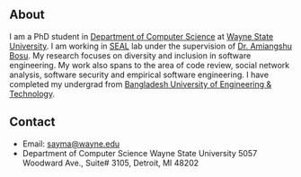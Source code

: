 

## About

I am a PhD student in [Department of Computer Science](https://engineering.wayne.edu/cs/) at [Wayne State University](https://wayne.edu/). I am working in [SEAL](http://seal.eng.wayne.edu/) lab under the supervision of [Dr. Amiangshu Bosu](http://amiangshu.com/). My research focuses on diversity and inclusion in software engineering. My work also spans to the area of code review, social network analysis, software security and empirical software engineering. I have completed my undergrad from [Bangladesh University of Engineering & Technology](https://www.buet.ac.bd/web/).




## Contact
- Email: [sayma@wayne.edu](sayma@wayne.edu)
- Department of Computer Science
Wayne State University
5057 Woodward Ave., Suite# 3105, Detroit, MI 48202
